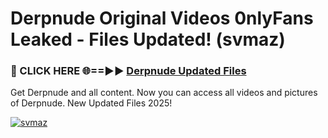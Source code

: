 # Derpnude Original Videos 0nlyFans Leaked - Files Updated! (svmaz)

<h3>🔴 CLICK HERE 🌐==►► <a href="https://tinyurl.com/y5r63du9" rel="nofollow">Derpnude Updated Files</a></h3>

Get Derpnude and all content. Now you can access all videos and pictures of Derpnude. New Updated Files 2025!

[![svmaz](https://i.imgur.com/UVo9nyh.gif)](https://tinyurl.com/y5r63du9)